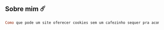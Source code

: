 

## Sobre mim ☄️


~~~Ruby
Como que pode um site oferecer cookies sem um cafezinho sequer pra acompanhar?
~~~


<!--<img text-align="center" height="300" width="800"  src="https://i.pinimg.com/originals/73/2c/2a/732c2a61c1763251636de374736654fd.png"/> -->
<!-- ### Contato
<a href="https://www.linkedin.com/in/juan-pablo-41aa5b234"><img src="imgs/linkedin.png" width="40">
<a href="mailto:insertyend@gmail.com"><img src="imgs/email.png" width="40"> -->


